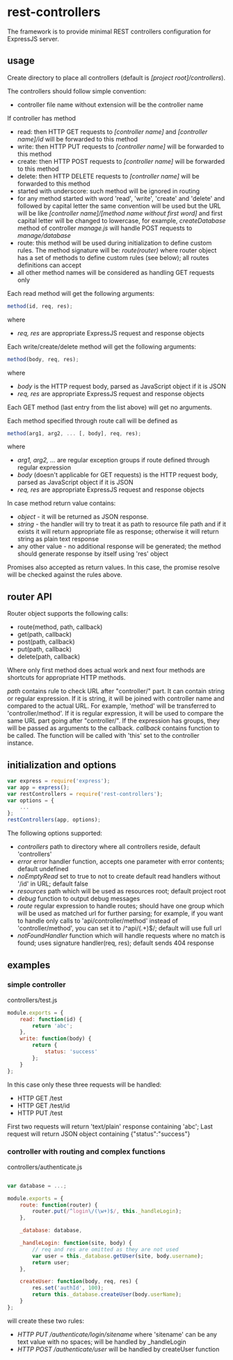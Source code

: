 # rest-controllers

The framework is to provide minimal REST controllers configuration for ExpressJS server.

## usage

Create directory to place all controllers (default is *[project root]/controllers*).

The controllers should follow simple convention:
* controller file name without extension will be the controller name

If controller has method
* read: then HTTP GET requests to *[controller name]* and *[controller name]/id* will be forwarded to this method
* write: then HTTP PUT requests to *[controller name]* will be forwarded to this method
* create: then HTTP POST requests to *[controller name]* will be forwarded to this method
* delete: then HTTP DELETE requests to *[controller name]* will be forwarded to this method
* started with underscore: such method will be ignored in routing
* for any method started with word 'read', 'write', 'create' and 'delete' and followed by capital letter the same convention will be used but the URL will be like *[controller name]/[method name without first word]* and first capital letter will be changed to lowercase, for example, *createDatabase* method of controller *manage.js* will handle POST requests to *manage/database*
* route: this method will be used during initialization to define custom rules. The method signature will be: *route(router)* where router object has a set of methods to define custom rules (see below); all routes definitions can accept
* all other method names will be considered as handling GET requests only

Each read method will get the following arguments:

```javascript
method(id, req, res);
```
where
* *req, res* are appropriate ExpressJS request and response objects

Each write/create/delete method will get the following arguments:

```javascript
method(body, req, res);
```
where
* *body* is the HTTP request body, parsed as JavaScript object if it is JSON
* *req, res* are appropriate ExpressJS request and response objects

Each GET method (last entry from the list above) will get no arguments.

Each method specified through route call will be defined as
```javascript
method(arg1, arg2, ... [, body], req, res);
```
where
* *arg1, arg2, ...* are regular exception groups if route defined through regular expression
* *body* (doesn't applicable for GET requests) is the HTTP request body, parsed as JavaScript object if it is JSON
* *req, res* are appropriate ExpressJS request and response objects

In case method return value contains:
* *object* - it will be returned as JSON response.
* *string* - the handler will try to treat it as path to resource file path and if it exists it will return appropriate file as response; otherwise it will return string as plain text response
* any other value - no additional response will be generated; the method should generate response by itself using 'res' object

Promises also accepted as return values. In this case, the promise resolve will be checked against the rules above.

## router API

Router object supports the following calls:
* route(method, path, callback)
* get(path, callback)
* post(path, callback)
* put(path, callback)
* delete(path, callback)

Where only first method does actual work and next four methods are shortcuts for appropriate HTTP methods.

*path* contains rule to check URL after "controller/" part. It can contain string or regular expression. If it is string, it will be joined with controller name and compared to the actual URL. For example, 'method' will be transferred to 'controller/method'. If it is regular expression, it will be used to compare the same URL part going after "controller/". If the expression has groups, they will be passed as arguments to the callback.
*callback* contains function to be called. The function will be called with 'this' set to the controller instance.

## initialization and options

```javascript
var express = require('express');
var app = express();
var restControllers = require('rest-controllers');
var options = {
    ...
};
restControllers(app, options);
```
The following options supported:
* *controllers* path to directory where all controllers reside, default 'controllers'
* *error* error handler function, accepts one parameter with error contents; default undefined
* *noEmptyRead* set to true to not to create default read handlers without '/id' in URL; default false
* *resources* path which will be used as resources root; default project root
* *debug* function to output debug messages
* *route* regular expression to handle routes; should have one group which will be used as matched url for further parsing; for example, if you want to handle only calls to 'api/controller/method' instead of 'controller/method', you can set it to /^api\/(.+)$/; default will use full url
* *notFoundHandler* function which will handle requests where no match is found; uses signature handler(req, res); default sends 404 response

## examples

### simple controller

controllers/test.js
```javascript
module.exports = {
    read: function(id) {
        return 'abc';
    },
    write: function(body) {
        return {
            status: 'success'
        };
    }
};
```
In this case only these three requests will be handled:
* HTTP GET /test
* HTTP GET /test/id
* HTTP PUT /test

First two requests will return 'text/plain' response containing 'abc';
Last request will return JSON object containing {"status":"success"}

### controller with routing and complex functions

controllers/authenticate.js
```javascript

var database = ...;

module.exports = {
    route: function(router) {
        router.put(/^login\/(\w+)$/, this._handleLogin);
    },

    _database: database,

    _handleLogin: function(site, body) {
        // req and res are omitted as they are not used
        var user = this._database.getUser(site, body.username);
        return user;
    },

    createUser: function(body, req, res) {
        res.set('authId', 100);
        return this._database.createUser(body.userName);
    }
};
```
will create these two rules:
* *HTTP PUT /authenticate/login/sitename* where 'sitename' can be any text value with no spaces; will be handled by _handleLogin
* *HTTP POST /authenticate/user* will be handled by createUser function
